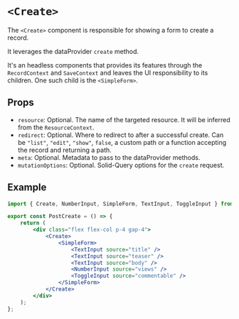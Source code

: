 # `<Create>`

The `<Create>` component is responsible for showing a form to create a record.

It leverages the dataProvider `create` method.

It's an headless components that provides its features through the `RecordContext` and `SaveContext` and leaves the UI responsibility to its children. One such child is the `<SimpleForm>`.

## Props

- `resource`: Optional. The name of the targeted resource. It will be inferred from the `ResourceContext`.
- `redirect`: Optional. Where to redirect to after a successful create. Can be `"list"`, `"edit"`, `"show"`, `false`, a custom path or a function accepting the record and returning a path.
- `meta`: Optional. Metadata to pass to the dataProvider methods.
- `mutationOptions`: Optional. Solid-Query options for the `create` request.

## Example

```jsx
import { Create, NumberInput, SimpleForm, TextInput, ToggleInput } from '@solid-admin/admin';

export const PostCreate = () => {
	return (
		<div class="flex flex-col p-4 gap-4">
			<Create>
				<SimpleForm>
					<TextInput source="title" />
					<TextInput source="teaser" />
					<TextInput source="body" />
					<NumberInput source="views" />
					<ToggleInput source="commentable" />
				</SimpleForm>
			</Create>
		</div>
	);
};
```